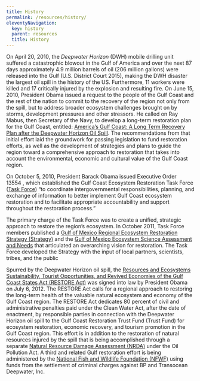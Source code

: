 ```yaml
---
title: History
permalink: /resources/history/
eleventyNavigation:
  key: history
  parent: resources
  title: History
---
```


On April 20, 2010, the *Deepwater Horizon* (DWH) mobile drilling unit suffered a catastrophic blowout in the Gulf of America and over the next 87 days approximately 4.9 million barrels of oil (206 million gallons) were released into the Gulf (U.S. District Court 2015), making the DWH disaster the largest oil spill in the history of the US. Furthermore, 11 workers were killed and 17 critically injured by the explosion and resulting fire. On June 15, 2010, President Obama issued a request to the people of the Gulf Coast and the rest of the nation to commit to the recovery of the region not only from the spill, but to address broader ecosystem challenges brought on by storms, development pressures and other stressors. He called on Ray Mabus, then Secretary of the Navy, to develop a long-term restoration plan for the Gulf Coast, entitled: [America’s Gulf Coast: A Long Term Recovery Plan after the Deepwater Horizon Oil Spill](/sites/default/files/2025-02/History_%20MabusReport.pdf). The recommendations from that initial effort laid the groundwork for passing legislation to fund restoration efforts, as well as the development of strategies and plans to guide the region toward a comprehensive approach to restoration that takes into account the environmental, economic and cultural value of the Gulf Coast region.

On October 5, 2010, President Barack Obama issued Executive Order 13554 , which established the Gulf Coast Ecosystem Restoration Task Force ([Task Force](https://archive.epa.gov/gulfcoasttaskforce/web/html/)) “to coordinate intergovernmental responsibilities, planning, and exchange of information to better implement Gulf Coast ecosystem restoration and to facilitate appropriate accountability and support throughout the restoration process.”

The primary charge of the Task Force was to create a unified, strategic approach to restore the region’s ecosystem. In October 2011, Task Force members published a [Gulf of Mexico Regional Ecosystem Restoration Strategy (Strategy)](/sites/default/files/2025-02/History_GCERTFStrategy.pdf) and the [Gulf of Mexico Ecosystem Science Assessment and Needs](/sites/default/files/2025-02/History_GCERTF_Science%20Doc%20Final%20042712.pdf) that articulated an overarching vision for restoration. The Task Force developed the Strategy with the input of local partners, scientists, tribes, and the public

Spurred by the Deepwater Horizon oil spill, the [Resources and Ecosystems Sustainability, Tourist Opportunities, and Revived Economies of the Gulf Coast States Act (RESTORE Act)](/what-is-the-restore-act) was signed into law by President Obama on July 6, 2012. The RESTORE Act calls for a regional approach to restoring the long-term health of the valuable natural ecosystem and economy of the Gulf Coast region. The RESTORE Act dedicates 80 percent of civil and administrative penalties paid under the Clean Water Act, after the date of enactment, by responsible parties in connection with the Deepwater Horizon oil spill to the Gulf Coast Restoration Trust Fund (Trust Fund) for ecosystem restoration, economic recovery, and tourism promotion in the Gulf Coast region. This effort is in addition to the restoration of natural resources injured by the spill that is being accomplished through a separate [Natural Resource Damage Assessment (NRDA)](http://www.gulfspillrestoration.noaa.gov/) under the Oil Pollution Act. A third and related Gulf restoration effort is being administered by the [National Fish and Wildlife Foundation (NFWF)](http://www.nfwf.org/gulf/Pages/home.aspx) using funds from the settlement of criminal charges against BP and Transocean Deepwater, Inc.
